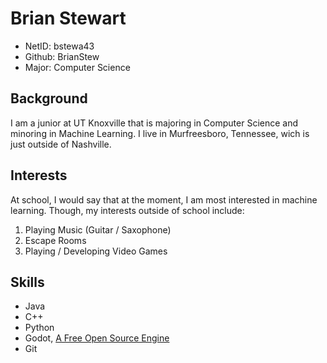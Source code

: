 # Brian Stewart
* NetID: bstewa43
* Github: BrianStew
* Major: Computer Science

## Background
I am a junior at UT Knoxville that is majoring in Computer Science and minoring in Machine Learning. I live in Murfreesboro, Tennessee, wich is just outside of Nashville.

## Interests
At school, I would say that at the moment, I am most interested in machine learning. Though, my interests outside of school include:
1. Playing Music (Guitar / Saxophone)
2. Escape Rooms
3. Playing / Developing Video Games

## Skills
* Java
* C++
* Python
* Godot, [A Free Open Source Engine](https://godotengine.org/)
* Git
